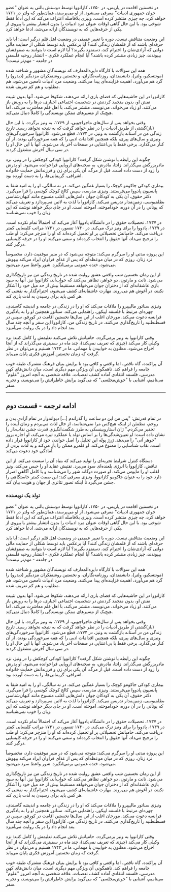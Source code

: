 در نخستین اقامت در پاریس، در ۱۷۵۰، کازانووا توسط دوستش بالتی به عنوان \"عضو جوان جمهوری ادبیات\" معرفی می‌شود. از او می‌پرسند، همان‌طور که ولتر در ۱۷۶۱ خواهد کرد، چه چیزی منتشر کرده است. ونیزی بلافاصله اعتراف می‌کند که این ادعا فقط شوخی بود. با این حال گاهی اوقات عنوان مرد ادبیات را بدون انتشار بیشتر یا پیروی از یکی از حرفه‌هایی که به نویسندگان ارائه می‌شد، ادعا خواهد کرد.

این وضعیت متناقض نیست. دوره با تغییر عمیقی در وضعیت اهل قلم درگیر است: آیا باید حرفه‌ای باشند که از قلمشان زندگی کنند؟ آیا برعکس باید توسط شکلی از حمایت مالی دولتی که آزادی‌شان را احترام کند، دستمزد بگیرند؟ آیا لازم است تا بتوانند به صفوفشان بپیوندند، چیز زیادی منتشر کرده باشند؟ آیا انجام عملکرد فکری - انتشار روحیه فلسفی در جامعه - مهم‌تر نیست؟

همه این سوالات با کارگاه دایره‌المعارف که نویسندگان مشهور و شناخته شده (مونتسکیو، ولتر)، دانشمندان، روزنامه‌نگاران، و نخستین روشنفکران مزدبگیر (دیدرو) را گرد هم می‌آورد، اهمیت فزاینده‌ای پیدا می‌کنند. وضعیت مرد ادبیات نامعین می‌شود، هم مطلوب و هم کم تعریف شده.

کازانووا در این حاشیه‌هایی که فضای بازی ارائه می‌دهند، شکوفا می‌شود. آنها بدون تثبیت نقش او، بدون منجمد کردنش در شخصیت اجتماعی اجباری، درها را به رویش باز می‌کنند. او زیاد می‌خواند، می‌نویسد، منتشر می‌کند، با اهل قلم معاشرت می‌کند، اما هیچ‌یک از مسیرهای ممکن نویسندگی را کاملاً دنبال نمی‌کند.

وقتی بخواهد پس از سال‌های ماجراجویی، از ۱۷۶۹، به ونیز برگردد، با این حال (باز)گشتی از طریق ادبیات را در نظر خواهد گرفت که به نتیجه نخواهد رسید. تاریخ زندگی من در آستانه بازگشت به ونیز، در ۱۷۷۴، قطع می‌شود. کازانووا سرخوردگی‌های ونیزی و سال‌های پیری، بلکه همچنین اقدامات ادبی را که همه سرخوردگی بودند، از آن کنار می‌گذارد. برخی فقط با بی‌اعتنایی در صفحات آخر یاد می‌شوند. آنها با این حال او را در سی سال آخرش مشغول کردند.

چگونه این رابطه با نوشتن شکل گرفت؟ کازانووا کودکی کوچکش را در ونیز، نزد مادربزرگش می‌گذراند. زانتا، مادرش، به صحنه‌های اروپایی فراخوانده می‌شود. او پدرش را زود از دست داده است. قبل از مرگ، آن یکی برای زن و فرزندانش حمایت خانواده اشرافی، گریمانی‌ها، را به دست آورده بود.

بیماری کودکی جاکومو کوچک را بسیار غمگین می‌کند. در نه سالگی، او را به امید شفا به پانسیون پادووا می‌فرستند. ونیزی مدرسه، سپس کالج کوچک گوتسی را فرا می‌گیرد. دکتر حقوق، آن یکی به کودکان جوان دانش‌هایی اغلب منسوخ مانند کیهان‌شناسی بطلمیوسی، زمین‌مدار تدریس می‌کند. کازانووا با لذت به لاتین می‌پردازد و تعریف می‌کند که یونانی را در آن دوره، خودآموخته، آموخته است. او در جای دیگر خواهد نوشت که این زبان را خوب نمی‌شناسد.

در ۱۷۳۷، تحصیلات حقوق را در دانشگاه پادووا آغاز می‌کند که احتمالاً تمام نکرده است. در ۱۷۳۹، پادووا را برای ونیز ترک می‌کند. در ۱۷۴۰ تنسور، در ۱۷۴۱ مراتب کلیسایی کمتر دریافت می‌کند. حامیانش تحصیلاتی بر او تحمیل کرده‌اند که او را منزجر می‌کرد: او طب را ترجیح می‌داد، آنها حقوق را انتخاب کرده‌اند و سعی می‌کنند او را در حرفه کلیسایی درگیر کنند.

این پروژه مدتی او را سرگرم می‌کند: متوجه می‌شود که در منبر موفقیت دارد، مخصوصاً نزد زنان. روزی که در میان موعظه‌ای که پس از غذای فراوان ایراد می‌کند بیهوش می‌شود، خنده عمومی برمی‌انگیزد. شور واعظ سرد می‌شود.

از این زمان نخستین شب واقعی عشق روایت شده در تاریخ زندگی من نیز تاریخ‌گذاری می‌شود. نانت و مارتون، دو خواهر، تظاهر می‌کنند که خواب‌اند، کازانووا نیز. آنها به سود بازی عاشقانه‌ای که از دختران جوان می‌خواهد مستقیماً بیش از حد میل خود را آشکار نکنند، در آغوش هم می‌روند. مهارت عاشقانه‌ای کشف می‌شود، احترام‌گذار به نقشی که هر کس باید برای رسیدن به لذت بازی کند.

ونیزی سناتور مالیپیرو را ملاقات می‌کند که او را در زندگی در جامعه و اندیشه گاسندی، چهره‌ای مرتبط با فلسفه اپیکور، راهنمایی می‌کند. سناتور همچنین او را به یادگیری فرانسه دعوت می‌کند. مورخان اغلب از این سال‌ها نخستین اقامت در کورفو، سپس در قسطنطنیه را تاریخ‌گذاری می‌کنند. در تاریخ زندگی من، کازانووا این سفر و آنچه چند سال بعد انجام داد را در یک روایت می‌آمیزد.

وقتی کازانووا به ونیز برمی‌گردد، حامیانش تلاش می‌کنند تعلیمش را کامل کنند: نزد وکیلی کار می‌کند (چیزی که تعریف نمی‌کند)، چند ماه در سمینری می‌گذراند که از آنجا اخراج می‌شود، مظنون به خوابیدن با مهمانی. ما در ۱۷۴۳ هستیم و می‌توان در نظر گرفت که زمان نخستین آموزش فکری پایان می‌یابد.

آن پراکنده، گاه ناقص، اما واقعی و کافی بود تا برایش بنیان فرهنگ مشترک طبقه خوب جامعه را فراهم کند. ناهمگونی آن ویژگی مهم دیگری است، میان دانش‌های کهن مدرسی، فلسفه انتقادی آماده کشف تعصبات، علاقه شخصی به آنچه امروز \"علوم\" می‌نامیم، آشنایی با \"خوش‌مجلسی\" که می‌گوید برایش خاطراتش را می‌نویسد، و تجربه سفر.

---

## ادامه ترجمه - قسمت دوم

در تمام قدرتش: \"پس من این دو ساعت را گذراندم [...] دیوانه‌وار در تمام آزادی بدن و روحم، مطمئن از اینکه هیچ‌کس مرا نمی‌شناسد، از حال لذت می‌بردم و زمان آینده را تحقیر می‌کردم.\" ژان استاروبینسکی به طرز شگفت‌انگیزی قدرت جشن نقاب‌دار را نشان داده است: او تعیین‌شدگی‌ها را بر اساس تولد یا عملکرد تیره می‌کند، او اجازه بروز \"جوهر آنی\" را می‌دهد. ژرژ پوله این تحلیل را اصل خواندن خود از کازانووا قرار داده است. نقاب شناسایی را ممنوع می‌کند، او قلمرو ممکن را باز می‌کند و به لذت بردن از آمادگی خود دعوت می‌کند.

دستگاه کنترل شرایط تجربه‌ای را تولید می‌کند که بنیاد آن را سست می‌کند. از این تناقض، کازانووا با انرژی بلعنده‌ای سود می‌برد. تفتیش عقاید او را حبس می‌کند، ونیز اغلب او را مأیوس می‌کند. او صورت دوگانه شهر را می‌شناسد و با کامل آگاهی اصرار دارد خود را به عنوان جاکومو کازانووا، ونیزی معرفی کند: این صفت کمتر خاستگاهی را جشن می‌گیرد تا اینکه تصور تئاتری از جهان و هویت بیان کند.

### تولد یک نویسنده

در نخستین اقامت در پاریس، در ۱۷۵۰، کازانووا توسط دوستش بالتی به عنوان \"عضو جوان جمهوری ادبیات\" معرفی می‌شود. از او می‌پرسند، همان‌طور که ولتر در ۱۷۶۱ خواهد کرد، چه چیزی منتشر کرده است. ونیزی بلافاصله اعتراف می‌کند که این ادعا فقط شوخی بود. با این حال گاهی اوقات عنوان مرد ادبیات را بدون انتشار بیشتر یا پیروی از یکی از حرفه‌هایی که به نویسندگان ارائه می‌شد، ادعا خواهد کرد.

این وضعیت متناقض نیست. دوره با تغییر عمیقی در وضعیت اهل قلم درگیر است: آیا باید حرفه‌ای باشند که از قلمشان زندگی کنند؟ آیا برعکس باید توسط شکلی از حمایت مالی دولتی که آزادی‌شان را احترام کند، دستمزد بگیرند؟ آیا لازم است تا بتوانند به صفوفشان بپیوندند، چیز زیادی منتشر کرده باشند؟ آیا انجام عملکرد فکری - انتشار روحیه فلسفی در جامعه - مهم‌تر نیست؟

همه این سوالات با کارگاه دایره‌المعارف که نویسندگان مشهور و شناخته شده (مونتسکیو، ولتر)، دانشمندان، روزنامه‌نگاران، و نخستین روشنفکران مزدبگیر (دیدرو) را گرد هم می‌آورد، اهمیت فزاینده‌ای پیدا می‌کنند. وضعیت مرد ادبیات نامعین می‌شود، هم مطلوب و هم کم تعریف شده.

کازانووا در این حاشیه‌هایی که فضای بازی ارائه می‌دهند، شکوفا می‌شود. آنها بدون تثبیت نقش او، بدون منجمد کردنش در شخصیت اجتماعی اجباری، درها را به رویش باز می‌کنند. او زیاد می‌خواند، می‌نویسد، منتشر می‌کند، با اهل قلم معاشرت می‌کند، اما هیچ‌یک از مسیرهای ممکن نویسندگی را کاملاً دنبال نمی‌کند.

وقتی بخواهد پس از سال‌های ماجراجویی، از ۱۷۶۹، به ونیز برگردد، با این حال (باز)گشتی از طریق ادبیات را در نظر خواهد گرفت که به نتیجه نخواهد رسید. تاریخ زندگی من در آستانه بازگشت به ونیز، در ۱۷۷۴، قطع می‌شود. کازانووا سرخوردگی‌های ونیزی و سال‌های پیری، بلکه همچنین اقدامات ادبی را که همه سرخوردگی بودند، از آن کنار می‌گذارد. برخی فقط با بی‌اعتنایی در صفحات آخر یاد می‌شوند. آنها با این حال او را در سی سال آخرش مشغول کردند.

چگونه این رابطه با نوشتن شکل گرفت؟ کازانووا کودکی کوچکش را در ونیز، نزد مادربزرگش می‌گذراند. زانتا، مادرش، به صحنه‌های اروپایی فراخوانده می‌شود. او پدرش را زود از دست داده است. قبل از مرگ، آن یکی برای زن و فرزندانش حمایت خانواده اشرافی، گریمانی‌ها، را به دست آورده بود.

بیماری کودکی جاکومو کوچک را بسیار غمگین می‌کند. در نه سالگی، او را به امید شفا به پانسیون پادووا می‌فرستند. ونیزی مدرسه، سپس کالج کوچک گوتسی را فرا می‌گیرد. دکتر حقوق، آن یکی به کودکان جوان دانش‌هایی اغلب منسوخ مانند کیهان‌شناسی بطلمیوسی، زمین‌مدار تدریس می‌کند. کازانووا با لذت به لاتین می‌پردازد و تعریف می‌کند که یونانی را در آن دوره، خودآموخته، آموخته است. او در جای دیگر خواهد نوشت که این زبان را خوب نمی‌شناسد.

در ۱۷۳۷، تحصیلات حقوق را در دانشگاه پادووا آغاز می‌کند که احتمالاً تمام نکرده است. در ۱۷۳۹، پادووا را برای ونیز ترک می‌کند. در ۱۷۴۰ تنسور، در ۱۷۴۱ مراتب کلیسایی کمتر دریافت می‌کند. حامیانش تحصیلاتی بر او تحمیل کرده‌اند که او را منزجر می‌کرد: او طب را ترجیح می‌داد، آنها حقوق را انتخاب کرده‌اند و سعی می‌کنند او را در حرفه کلیسایی درگیر کنند.

این پروژه مدتی او را سرگرم می‌کند: متوجه می‌شود که در منبر موفقیت دارد، مخصوصاً نزد زنان. روزی که در میان موعظه‌ای که پس از غذای فراوان ایراد می‌کند بیهوش می‌شود، خنده عمومی برمی‌انگیزد. شور واعظ سرد می‌شود.

از این زمان نخستین شب واقعی عشق روایت شده در تاریخ زندگی من نیز تاریخ‌گذاری می‌شود. نانت و مارتون، دو خواهر، تظاهر می‌کنند که خواب‌اند، کازانووا نیز. آنها به سود بازی عاشقانه‌ای که از دختران جوان می‌خواهد مستقیماً بیش از حد میل خود را آشکار نکنند، در آغوش هم می‌روند. مهارت عاشقانه‌ای کشف می‌شود، احترام‌گذار به نقشی که هر کس باید برای رسیدن به لذت بازی کند.

ونیزی سناتور مالیپیرو را ملاقات می‌کند که او را در زندگی در جامعه و اندیشه گاسندی، چهره‌ای مرتبط با فلسفه اپیکور، راهنمایی می‌کند. سناتور همچنین او را به یادگیری فرانسه دعوت می‌کند. مورخان اغلب از این سال‌ها نخستین اقامت در کورفو، سپس در قسطنطنیه را تاریخ‌گذاری می‌کنند. در تاریخ زندگی من، کازانووا این سفر و آنچه چند سال بعد انجام داد را در یک روایت می‌آمیزد.

وقتی کازانووا به ونیز برمی‌گردد، حامیانش تلاش می‌کنند تعلیمش را کامل کنند: نزد وکیلی کار می‌کند (چیزی که تعریف نمی‌کند)، چند ماه در سمینری می‌گذراند که از آنجا اخراج می‌شود، مظنون به خوابیدن با مهمانی. ما در ۱۷۴۳ هستیم و می‌توان در نظر گرفت که زمان نخستین آموزش فکری پایان می‌یابد.

آن پراکنده، گاه ناقص، اما واقعی و کافی بود تا برایش بنیان فرهنگ مشترک طبقه خوب جامعه را فراهم کند. ناهمگونی آن ویژگی مهم دیگری است، میان دانش‌های کهن مدرسی، فلسفه انتقادی آماده کشف تعصبات، علاقه شخصی به آنچه امروز \"علوم\" می‌نامیم، آشنایی با \"خوش‌مجلسی\" که می‌گوید برایش خاطراتش را می‌نویسد، و تجربه سفر.